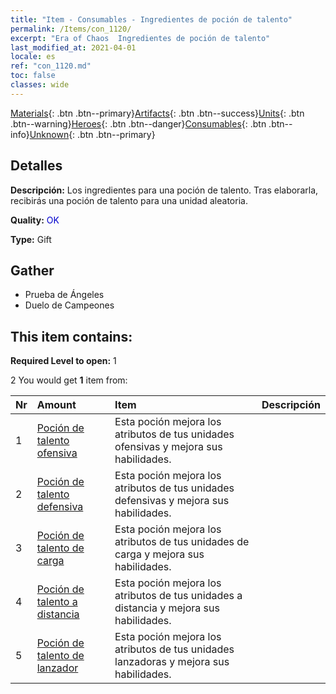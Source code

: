 ```yaml
---
title: "Item - Consumables - Ingredientes de poción de talento"
permalink: /Items/con_1120/
excerpt: "Era of Chaos  Ingredientes de poción de talento"
last_modified_at: 2021-04-01
locale: es
ref: "con_1120.md"
toc: false
classes: wide
---
```

 [Materials](/es/Items/){: .btn .btn--primary}[Artifacts](/es/Items/Artifacts/){: .btn .btn--success}[Units](/es/Items/Units/){: .btn .btn--warning}[Heroes](/es/Items/Heroes/){: .btn .btn--danger}[Consumables](/es/Items/Consumables/){: .btn .btn--info}[Unknown](/es/Items/Unknown/){: .btn .btn--primary}

## Detalles
 **Descripción:** Los ingredientes para una poción de talento. Tras elaborarla, recibirás una poción de talento para una unidad aleatoria.

 **Quality:** <span style="color: #0000CD">OK</span>

 **Type:** Gift

## Gather

*    Prueba de Ángeles 
*    Duelo de Campeones 

## This item contains:

 **Required Level to open:** 1

 2 You would get **1** item  from:

  | Nr | Amount |     Item    | Descripción |
  |:---|:-------|:------------|:-----------:|
  | 1 | [Poción de talento ofensiva](/es/Items/con_786/) | Esta poción mejora los atributos de tus unidades ofensivas y mejora sus habilidades. | 
  | 2 | [Poción de talento defensiva](/es/Items/con_787/) | Esta poción mejora los atributos de tus unidades defensivas y mejora sus habilidades. | 
  | 3 | [Poción de talento de carga](/es/Items/con_788/) | Esta poción mejora los atributos de tus unidades de carga y mejora sus habilidades. | 
  | 4 | [Poción de talento a distancia](/es/Items/con_789/) | Esta poción mejora los atributos de tus unidades a distancia y mejora sus habilidades. | 
  | 5 | [Poción de talento de lanzador](/es/Items/con_790/) | Esta poción mejora los atributos de tus unidades lanzadoras y mejora sus habilidades. | 
